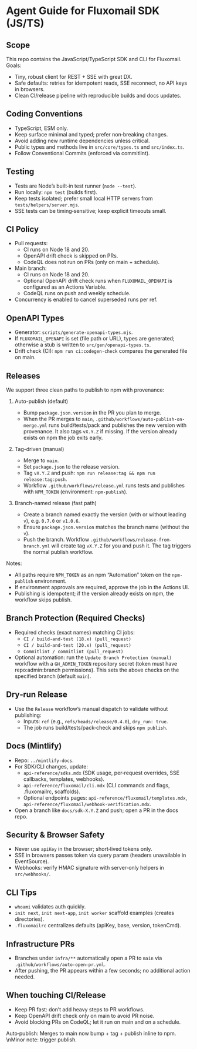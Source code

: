 Agent Guide for Fluxomail SDK (JS/TS)
====================================

Scope
-----
This repo contains the JavaScript/TypeScript SDK and CLI for Fluxomail. Goals:

- Tiny, robust client for REST + SSE with great DX.
- Safe defaults: retries for idempotent reads, SSE reconnect, no API keys in browsers.
- Clean CI/release pipeline with reproducible builds and docs updates.

Coding Conventions
------------------
- TypeScript, ESM only.
- Keep surface minimal and typed; prefer non‑breaking changes.
- Avoid adding new runtime dependencies unless critical.
- Public types and methods live in `src/core/types.ts` and `src/index.ts`.
- Follow Conventional Commits (enforced via commitlint).

Testing
-------
- Tests are Node’s built‑in test runner (`node --test`).
- Run locally: `npm test` (builds first).
- Keep tests isolated; prefer small local HTTP servers from `tests/helpers/server.mjs`.
- SSE tests can be timing‑sensitive; keep explicit timeouts small.

CI Policy
---------
- Pull requests:
  - CI runs on Node 18 and 20.
  - OpenAPI drift check is skipped on PRs.
  - CodeQL does not run on PRs (only on main + schedule).
- Main branch:
  - CI runs on Node 18 and 20.
  - Optional OpenAPI drift check runs when `FLUXOMAIL_OPENAPI` is configured as an Actions Variable.
  - CodeQL runs on push and weekly schedule.
- Concurrency is enabled to cancel superseded runs per ref.

OpenAPI Types
-------------
- Generator: `scripts/generate-openapi-types.mjs`.
- If `FLUXOMAIL_OPENAPI` is set (file path or URL), types are generated; otherwise a stub is written to `src/gen/openapi-types.ts`.
- Drift check (CI): `npm run ci:codegen-check` compares the generated file on main.

Releases
--------
We support three clean paths to publish to npm with provenance:

1) Auto-publish (default)
   - Bump `package.json.version` in the PR you plan to merge.
   - When the PR merges to `main`, `.github/workflows/auto-publish-on-merge.yml` runs build/tests/pack and publishes the new version with provenance. It also tags `vX.Y.Z` if missing. If the version already exists on npm the job exits early.

2) Tag-driven (manual)
   - Merge to `main`.
   - Set `package.json` to the release version.
   - Tag `vX.Y.Z` and push: `npm run release:tag && npm run release:tag:push`.
   - Workflow `.github/workflows/release.yml` runs tests and publishes with `NPM_TOKEN` (environment: `npm-publish`).

3) Branch-named release (fast path)
   - Create a branch named exactly the version (with or without leading `v`), e.g. `0.7.0` or `v1.0.6`.
   - Ensure `package.json.version` matches the branch name (without the `v`).
   - Push the branch. Workflow `.github/workflows/release-from-branch.yml` will create tag `vX.Y.Z` for you and push it. The tag triggers the normal publish workflow.

Notes:
- All paths require `NPM_TOKEN` as an npm “Automation” token on the `npm-publish` environment.
- If environment approvals are required, approve the job in the Actions UI.
- Publishing is idempotent; if the version already exists on npm, the workflow skips publish.

Branch Protection (Required Checks)
-----------------------------------
- Required checks (exact names) matching CI jobs:
  - `CI / build-and-test (18.x) (pull_request)`
  - `CI / build-and-test (20.x) (pull_request)`
  - `Commitlint / commitlint (pull_request)`
- Optional automation: run the `Update Branch Protection (manual)` workflow with a `GH_ADMIN_TOKEN` repository secret (token must have repo:admin:branch permissions). This sets the above checks on the specified branch (default `main`).

Dry‑run Release
---------------
- Use the `Release` workflow’s manual dispatch to validate without publishing:
  - Inputs: `ref` (e.g., `refs/heads/release/0.4.0`), `dry_run: true`.
  - The job runs build/tests/pack‑check and skips `npm publish`.

Docs (Mintlify)
---------------
- Repo: `../mintlify-docs`.
- For SDK/CLI changes, update:
  - `api-reference/sdks.mdx` (SDK usage, per‑request overrides, SSE callbacks, templates, webhooks).
  - `api-reference/fluxomail/cli.mdx` (CLI commands and flags, .fluxomailrc, scaffolds).
  - Optional endpoints pages: `api-reference/fluxomail/templates.mdx`, `api-reference/fluxomail/webhook-verification.mdx`.
- Open a branch like `docs/sdk-X.Y.Z` and push; open a PR in the docs repo.

Security & Browser Safety
-------------------------
- Never use `apiKey` in the browser; short‑lived tokens only.
- SSE in browsers passes token via query param (headers unavailable in EventSource).
- Webhooks: verify HMAC signature with server‑only helpers in `src/webhooks/`.

CLI Tips
--------
- `whoami` validates auth quickly.
- `init next`, `init next-app`, `init worker` scaffold examples (creates directories).
- `.fluxomailrc` centralizes defaults (apiKey, base, version, tokenCmd).

Infrastructure PRs
------------------
- Branches under `infra/**` automatically open a PR to `main` via `.github/workflows/auto-open-pr.yml`.
 - After pushing, the PR appears within a few seconds; no additional action needed.

When touching CI/Release
------------------------
- Keep PR fast: don’t add heavy steps to PR workflows.
- Keep OpenAPI drift check only on main to avoid PR noise.
- Avoid blocking PRs on CodeQL; let it run on main and on a schedule.

Auto‑publish: Merges to main now bump + tag + publish inline to npm.
\nMinor note: trigger publish.
